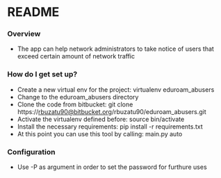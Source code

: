 # README #

### Overview ###
    
 * The app can help network administrators to take notice of users that exceed certain amount of network traffic

### How do I get set up? ###

 * Create a new virtual env for the project: virtualenv eduroam_abusers
 * Change to the eduroam_abusers directory
 * Clone the code from bitbucket: git clone https://rbuzatu90@bitbucket.org/rbuzatu90/eduroam_abusers.git
 * Activate the virtualenv defined before: source bin/activate
 * Install the necessary requirements: pip install -r requirements.txt
 * At this point you can use this tool by calling: main.py auto

### Configuration ###

* Use -P as argument in order to set the password for furthure uses

